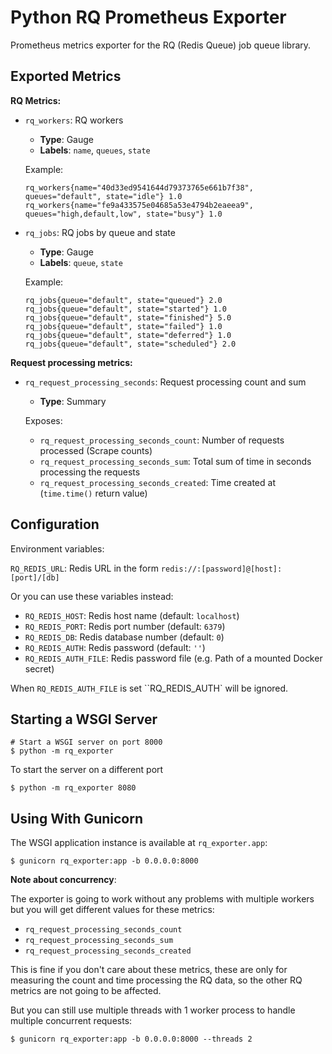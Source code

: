 # Python RQ Prometheus Exporter

Prometheus metrics exporter for the RQ (Redis Queue) job queue library.

## Exported Metrics

**RQ Metrics:**

* `rq_workers`: RQ workers

    * **Type**: Gauge
    * **Labels**: `name`, `queues`, `state`

    Example:

    ```
    rq_workers{name="40d33ed9541644d79373765e661b7f38", queues="default", state="idle"} 1.0
    rq_workers{name="fe9a433575e04685a53e4794b2eaeea9", queues="high,default,low", state="busy"} 1.0
    ```

* `rq_jobs`: RQ jobs by queue and state

    * **Type**: Gauge
    * **Labels**: `queue`, `state`

    Example:

    ```
    rq_jobs{queue="default", state="queued"} 2.0
    rq_jobs{queue="default", state="started"} 1.0
    rq_jobs{queue="default", state="finished"} 5.0
    rq_jobs{queue="default", state="failed"} 1.0
    rq_jobs{queue="default", state="deferred"} 1.0
    rq_jobs{queue="default", state="scheduled"} 2.0
    ```

**Request processing metrics:**

* `rq_request_processing_seconds`: Request processing count and sum

    * **Type**: Summary

    Exposes:

    * `rq_request_processing_seconds_count`: Number of requests processed (Scrape counts)
    * `rq_request_processing_seconds_sum`: Total sum of time in seconds processing the requests
    * `rq_request_processing_seconds_created`: Time created at (`time.time()` return value)

## Configuration

Environment variables:

`RQ_REDIS_URL`: Redis URL in the form `redis://:[password]@[host]:[port]/[db]`

Or you can use these variables instead:

* `RQ_REDIS_HOST`: Redis host name (default: `localhost`)
* `RQ_REDIS_PORT`: Redis port number (default: `6379`)
* `RQ_REDIS_DB`: Redis database number (default: `0`)
* `RQ_REDIS_AUTH`: Redis password (default: `''`)
* `RQ_REDIS_AUTH_FILE`: Redis password file (e.g. Path of a mounted Docker secret)

When `RQ_REDIS_AUTH_FILE` is set ``RQ_REDIS_AUTH` will be ignored.

## Starting a WSGI Server

```console
# Start a WSGI server on port 8000
$ python -m rq_exporter
```

To start the server on a different port

```console
$ python -m rq_exporter 8080
```

## Using With Gunicorn

The WSGI application instance is available at `rq_exporter.app`:

```console
$ gunicorn rq_exporter:app -b 0.0.0.0:8000
```

**Note about concurrency**:

The exporter is going to work without any problems with multiple workers but you will get different values for these metrics:

* `rq_request_processing_seconds_count`
* `rq_request_processing_seconds_sum`
* `rq_request_processing_seconds_created`

This is fine if you don't care about these metrics, these are only for measuring the count and time processing the RQ data, so the other RQ metrics are not going to be affected.

But you can still use multiple threads with 1 worker process to handle multiple concurrent requests:

```console
$ gunicorn rq_exporter:app -b 0.0.0.0:8000 --threads 2
```
